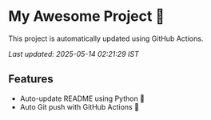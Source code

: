 # My Awesome Project 🚀

This project is automatically updated using GitHub Actions.

_Last updated: 2025-05-14 02:21:29 IST_

## Features
- Auto-update README using Python 🐍
- Auto Git push with GitHub Actions 🤖
